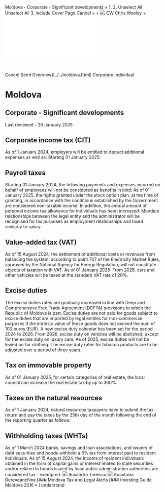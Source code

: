 Moldova - Corporate - Significant developments
×
1.
2.
Unselect All
Unselect All
3.
Include Cover Page
Cancel
×
×
![](../../-/media/world-wide-tax-summaries/attachments/global---chris-wooley.ashx%3Frev=ac5e5f3223b34096b1afc2a6009c7320&revision=ac5e5f32-23b3-4096-b1af-c2a6009c7320&hash=859B7ADC84DC2CBEC9760E9E6EE7DE6D0A8BFCDF)
CW
Chris Wooley
×
![](significant-developments.html)
######
Cancel
Send
Overview](../../moldova.html)
Corporate
Individual
# Moldova
## Corporate - Significant developments
Last reviewed - 20 January 2025
## Corporate income tax (CIT)
As of 1 January 2024, employers will be entitled to deduct additional expenses as well as:
Starting 01 January 2025:
## Payroll taxes
Starting 01 January 2024, the following payments and expenses incurred on behalf of employees will not be considered as benefits in kind:
As of 01 January 2025, the rights granted under the stock option plan, at the time of granting, in accordance with the conditions established by the Government are considered non-taxable income.
In addition, the annual amount of personal income tax allowance for individuals has been increased:
Mandate relationships between the legal entity and the administrator will be recognised for tax purposes as employment relationships and taxed similarly to salary.
## Value-added tax (VAT)
As of 15 August 2024, the settlement of additional costs or revenues from balancing the system, according to point 707 of the Electricity Market Rules, approved by the National Agency for Energy Regulation, will not constitute objects of taxation with VAT.
As of 01 January 2025:
From 2026, cars and other vehicles will be taxed at the standard VAT rate of 20%.
## Excise duties
The excise duties rates are gradually increased in line with Deep and Comprehensive Free Trade Agreement (DCFTA) provisions to which the Republic of Moldova is part.
Excise duties are not paid for goods subject to excise duties that are imported by legal entities for non-commercial purposes if the intrinsic value of these goods does not exceed the sum of 100 euros (EUR).
A new excise duty calendar has been set for the period 2024 to 2026. From 2026, excise duty on vehicles will be abolished, except for the excise duty on luxury cars.
As of 2025, excise duties will not be levied on fur clothing.
The excise duty rates for tobacco products are to be adjusted over a period of three years.
## Tax on immovable property
As of 01 January 2025, for certain categories of real estate, the local council can increase the real estate tax by up to 300%.
## Taxes on the natural resources
As of 1 January 2024, natural resources taxpayers have to submit the tax return and pay the taxes by the 25th day of the month following the end of the reporting quarter as follows:
## Withholding taxes (WHTs)
As of 1 March 2024 banks, savings and loan associations, and issuers of debt securities and bonds withhold a 6% tax from interest paid to resident individuals.
As of 15 August 2024, the income of resident individuals obtained in the form of capital gains or interest related to state securities and/or related to bonds issued by local public administration authorities are considered tax - exempted.
![](../../-/media/world-wide-tax-summaries/attachments/moldova---ruxandra_tarlescu.ashx%3Frev=b1f58d1ef2f442bab2e33b4fa8ceb35b&revision=b1f58d1e-f2f4-42ba-b2e3-3b4fa8ceb35b&hash=C581332B5711E1F28905A1887806D89838E9D426)
Ruxandra Tarlescu
![](../../-/media/world-wide-tax-summaries/moldovaanastasia-dereveanchinamoldova--anastasia-dereveanchinajpg20200702012626178.ashx%3Frev=5890e3826d154152928547e13120ce4b&revision=5890e382-6d15-4152-9285-47e13120ce4b&hash=C1B338DECFAD8FAA9F4661660E1D3F4E4982BFBB)
Anastasia Dereveanchina
[### Moldova Tax and Legal Alerts
[### Investing Guide Moldova 2016
×
I understand